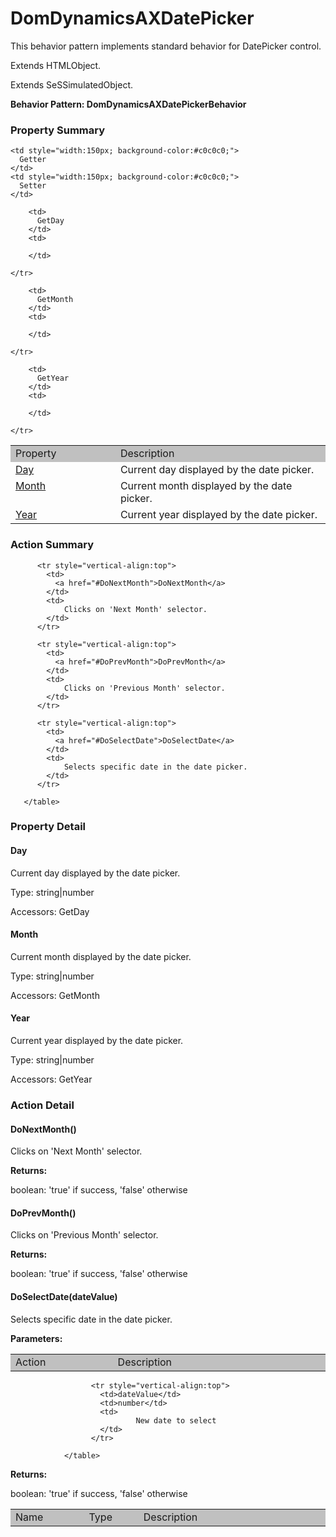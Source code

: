 

# DomDynamicsAXDatePicker

This behavior pattern implements standard behavior for DatePicker control.
 
Extends HTMLObject.

Extends SeSSimulatedObject.






**Behavior Pattern: DomDynamicsAXDatePickerBehavior**


<!-- ============================== property summary ========================== -->

	

### Property Summary

<table styleclass="Default" style="cell-padding:2px; border-width:0px; border-spacing:0px; border-collapse:collapse; cell-border-width:1px; border-color:#c0c0c0; border-style:solid;">
  <tr style="vertical-align:top">
    <td  style="width:200px; background-color:#c0c0c0;">
      Property
    </td>
    <td style="width:450px; background-color:#c0c0c0;">
      Description
    </td>

    <td style="width:150px; background-color:#c0c0c0;">
      Getter
    </td>
    <td style="width:150px; background-color:#c0c0c0;">
      Setter
    </td>

  </tr>

  <tr style="vertical-align:top">
		<td>
      <a href="#Day">Day</a>
		</td>
		<td>
			Current day displayed by the date picker.
		</td>
		
		<td>
		  GetDay
		</td>
		<td>
		  
		</td>
		
	</tr>

  <tr style="vertical-align:top">
		<td>
      <a href="#Month">Month</a>
		</td>
		<td>
			Current month displayed by the date picker.
		</td>
		
		<td>
		  GetMonth
		</td>
		<td>
		  
		</td>
		
	</tr>

  <tr style="vertical-align:top">
		<td>
      <a href="#Year">Year</a>
		</td>
		<td>
			Current year displayed by the date picker.
		</td>
		
		<td>
		  GetYear
		</td>
		<td>
		  
		</td>
		
	</tr>

</table>


	
<!-- ============================== action summary ========================== -->
	
	
	
### Action Summary

<table styleclass="Default" style="cell-padding:2px; border-width:0px; border-spacing:0px; border-collapse:collapse; cell-border-width:1px; border-color:#c0c0c0; border-style:solid;">
		  <tr style="vertical-align:top">
			<td  style="width:200px; background-color:#c0c0c0;">
			  Action
			</td>
			<td style="width:450px; background-color:#c0c0c0;">
			  Description
			</td>
		  </tr>
		 
		  <tr style="vertical-align:top">
			<td>
			  <a href="#DoNextMonth">DoNextMonth</a>
			</td>
			<td>
				Clicks on 'Next Month' selector.
			</td>
		  </tr>
		
		  <tr style="vertical-align:top">
			<td>
			  <a href="#DoPrevMonth">DoPrevMonth</a>
			</td>
			<td>
				Clicks on 'Previous Month' selector.
			</td>
		  </tr>
		
		  <tr style="vertical-align:top">
			<td>
			  <a href="#DoSelectDate">DoSelectDate</a>
			</td>
			<td>
				Selects specific date in the date picker.
			</td>
		  </tr>
		
	   </table>
	
	

<!-- ============================== property detail ========================== -->
	
### Property Detail
		
<a name="Day"></a>
#### Day


Current day displayed by the date picker.

			
	
			
Type: string|number
			
			
Accessors: GetDay
			
		
<a name="Month"></a>
#### Month


Current month displayed by the date picker.

			
	
			
Type: string|number
			
			
Accessors: GetMonth
			
		
<a name="Year"></a>
#### Year


Current year displayed by the date picker.

			
	
			
Type: string|number
			
			
Accessors: GetYear
			
		
	
	
<!-- ============================== action detail ========================== -->
	
### Action Detail
		
<a name="DoNextMonth"></a>    
#### DoNextMonth()

Clicks on 'Next Month' selector.

			
			
**Returns:**
				
boolean: 'true' if success, 'false' otherwise
				
			
			
		
<a name="DoPrevMonth"></a>    
#### DoPrevMonth()

Clicks on 'Previous Month' selector.

			
			
**Returns:**
				
boolean: 'true' if success, 'false' otherwise
				
			
			
		
<a name="DoSelectDate"></a>    
#### DoSelectDate(dateValue)

Selects specific date in the date picker.

			
**Parameters:**

<table styleclass="Default" style="cell-padding:2px; border-width:0px; border-spacing:0px; border-collapse:collapse; cell-border-width:1px; border-color:#c0c0c0; border-style:solid;">
  <tr style="vertical-align:top">
	<td style="width:150px; background-color:#c0c0c0;">
	  Name
	</td>
	<td style="width:100px; background-color:#c0c0c0;">
	  Type
	</td>
	<td style="width:450px; background-color:#c0c0c0;">
	  Description
	</td>
  </tr>
				  
					  <tr style="vertical-align:top">
						<td>dateValue</td>
						<td>number</td>
						<td>
								New date to select
						</td>
					  </tr>
				  
				</table>
			
			
**Returns:**
				
boolean: 'true' if success, 'false' otherwise
				
			
			
		
		


